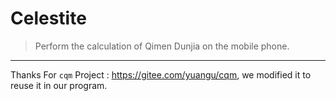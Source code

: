 # Celestite
> Perform the calculation of Qimen Dunjia on the mobile phone.

---

Thanks For `cqm` Project : https://gitee.com/yuangu/cqm, we modified it to reuse it in our program.